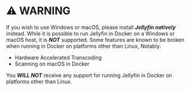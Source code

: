 # ⚠️ WARNING
If you wish to use Windows or macOS, please install ***Jellyfin natively*** instead.
While it is possible to run Jellyfin in Docker on a Windows or macOS host, it is ***NOT*** supported. Some features are known to be broken when running in Docker on platforms other than Linux, Notably:
 - Hardware Accelerated Transcoding
 - Scanning on macOS in Docker

You ***WILL NOT*** receive any support for running Jellyfin in Docker on platforms other than Linux.